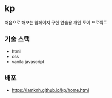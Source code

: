 # kp
처음으로 해보는 웹페이지 구현 연습용 개인 토이 프로젝트

## 기술 스택
- html
- css
- vanila javascript

## 배포
- https://lamknh.github.io/kp/home.html
